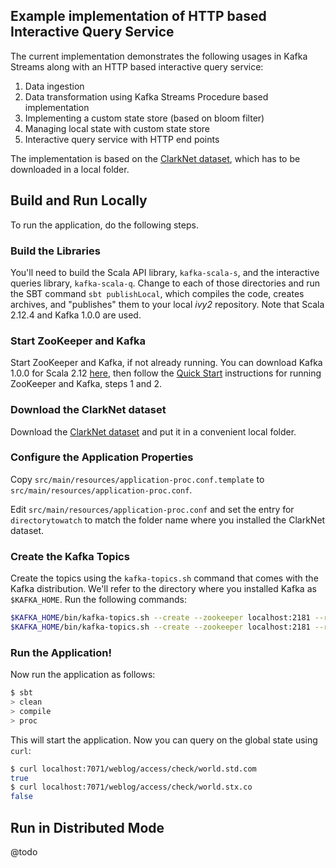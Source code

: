 ## Example implementation of HTTP based Interactive Query Service

The current implementation demonstrates the following usages in Kafka Streams along with an HTTP based interactive query service:

1. Data ingestion
2. Data transformation using Kafka Streams Procedure based implementation
3. Implementing a custom state store (based on bloom filter)
4. Managing local state with custom state store
5. Interactive query service with HTTP end points

The implementation is based on the [ClarkNet dataset](http://ita.ee.lbl.gov/html/contrib/ClarkNet-HTTP.html), which has to be downloaded in a local folder.

## Build and Run Locally

To run the application, do the following steps.

### Build the Libraries

You'll need to build the Scala API library, `kafka-scala-s`, and the interactive queries library, `kafka-scala-q`. Change to each of those directories and run the SBT command `sbt publishLocal`, which compiles the code, creates archives, and "publishes" them to your local _ivy2_ repository. Note that Scala 2.12.4 and Kafka 1.0.0 are used.

### Start ZooKeeper and Kafka

Start ZooKeeper and Kafka, if not already running. You can download Kafka 1.0.0 for Scala 2.12 [here](https://kafka.apache.org/documentation/#quickstart), then follow the [Quick Start](https://kafka.apache.org/documentation/#quickstart) instructions for running ZooKeeper and Kafka, steps 1 and 2.

### Download the ClarkNet dataset

Download the [ClarkNet dataset](http://ita.ee.lbl.gov/html/contrib/ClarkNet-HTTP.html) and put it in a convenient local folder.

### Configure the Application Properties

Copy `src/main/resources/application-proc.conf.template` to  `src/main/resources/application-proc.conf`.

Edit `src/main/resources/application-proc.conf` and set the entry for `directorytowatch` to match the folder name where you installed the ClarkNet dataset.

### Create the Kafka Topics

Create the topics using the `kafka-topics.sh` command that comes with the Kafka distribution. We'll refer to the directory where you installed Kafka as `$KAFKA_HOME`. Run the following commands:

```bash
$KAFKA_HOME/bin/kafka-topics.sh --create --zookeeper localhost:2181 --replication-factor 1 --partitions 1 --topic logerr-proc
$KAFKA_HOME/bin/kafka-topics.sh --create --zookeeper localhost:2181 --replication-factor 1 --partitions 1 --topic server-log-proc
```

### Run the Application!

Now run the application as follows:

```bash
$ sbt
> clean
> compile
> proc
```

This will start the application. Now you can query on the global state using `curl`:

```bash
$ curl localhost:7071/weblog/access/check/world.std.com
true
$ curl localhost:7071/weblog/access/check/world.stx.co
false
```

## Run in Distributed Mode

@todo
